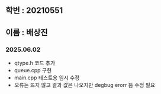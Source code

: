 ## 학번 : 20210551
## 이름 : 배상진

### 2025.06.02
- qtype.h 코드 추가
- queue.cpp 구현
- main.cpp 테스트용 임시 수정
- 오류는 뜨지 않고 결과 값은 나오지만 degbug erorr 뜸 수정 필요

